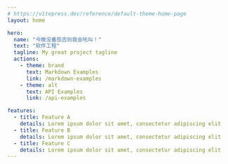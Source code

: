 ```yaml
---
# https://vitepress.dev/reference/default-theme-home-page
layout: home

hero:
  name: "今晚没番茄否则我会吼叫！"
  text: "软件工程"
  tagline: My great project tagline
  actions:
    - theme: brand
      text: Markdown Examples
      link: /markdown-examples
    - theme: alt
      text: API Examples
      link: /api-examples

features:
  - title: Feature A
    details: Lorem ipsum dolor sit amet, consectetur adipiscing elit
  - title: Feature B
    details: Lorem ipsum dolor sit amet, consectetur adipiscing elit
  - title: Feature C
    details: Lorem ipsum dolor sit amet, consectetur adipiscing elit
---
```


